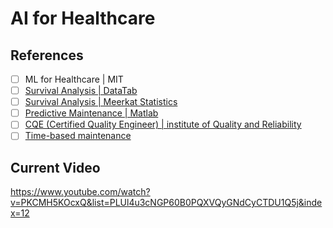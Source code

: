 # AI for Healthcare



## References

- [ ] ML for Healthcare | MIT
- [ ] [Survival Analysis | DataTab](https://www.youtube.com/watch?v=Wo9RNcHM_bs)
- [ ] [Survival Analysis | Meerkat Statistics](https://www.youtube.com/playlist?list=PLJ71tqAZr194tBivW9FqYNtZ-sopWfxwK)
- [ ] [Predictive Maintenance | Matlab](https://www.youtube.com/playlist?list=PLH1vM2UZr5n_8UiL7mQlgpjglGeallwKd)
- [ ] [CQE (Certified Quality Engineer) | institute of Quality and Reliability](https://www.youtube.com/playlist?list=PLIfM0lEfH5PUN13sLY2m437zNpcS0qXm0)
- [ ] [Time-based maintenance](https://www.youtube.com/playlist?list=PLGe0twoh1t9m1aJiHPE3IHDaMg7LBJcor)

## Current Video

https://www.youtube.com/watch?v=PKCMH5KOcxQ&list=PLUl4u3cNGP60B0PQXVQyGNdCyCTDU1Q5j&index=12

